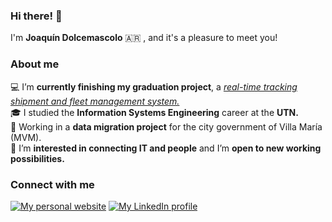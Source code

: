 ### Hi there! 👋

I'm **Joaquín Dolcemascolo** :argentina: , and it's a pleasure to meet you!

### About me

💻 I’m **currently finishing my graduation project**, a [*real-time tracking shipment and fleet management system.*](https://i.imgur.com/dTg4CiJ.jpeg)<br>
🎓 I studied the **Information Systems Engineering** career at the **UTN.**<br>
💼 Working in a **data migration project** for the city government of Villa María (MVM).<br>
💬 I’m **interested in connecting IT and people** and I’m **open to new working possibilities.** 

### Connect with me

[![My personal website](https://i.imgur.com/wZ1SaOH.png)](https://joaquin-dolcemascolo.netlify.app/) [![My LinkedIn profile](https://i.imgur.com/cZc2gDZ.png)](https://www.linkedin.com/in/joaquin-dolcemascolo/)

